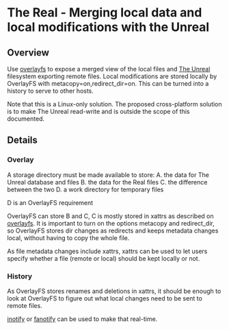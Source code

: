 # The Real - Merging local data and local modifications with the Unreal


## Overview

Use [overlayfs](https://docs.kernel.org/filesystems/overlayfs.html) to
expose a merged view of the local files and [The Unreal](unreal.md)
filesystem exporting remote files. Local modifications are stored
locally by OverlayFS with metacopy=on,redirect_dir=on. This can be
turned into a history to serve to other hosts.

Note that this is a Linux-only solution. The proposed cross-platform
solution is to make The Unreal read-write and is outside
the scope of this documented.

## Details

### Overlay

A storage directory must be made available to store:
 A. the data for The Unreal database and files
 B. the data for the Real files
 C. the difference between the two
 D. a work directory for temporary files

D is an OverlayFS requirement

OverlayFS can store B and C, C is mostly stored in xattrs as described
on [overlayfs](https://docs.kernel.org/filesystems/overlayfs.html). It
is important to turn on the options metacopy and redirect_dir, so
OverlayFS stores dir changes as redirects and keeps metadata changes
local, without having to copy the whole file.

As file metadata changes include xattrs, xattrs can be used to let
users specify whether a file (remote or local) should be kept locally
or not.

### History

As OverlayFS stores renames and deletions in xattrs, it should be
enough to look at OverlayFS to figure out what local changes need to
be sent to remote files.

[inotify](https://man7.org/linux/man-pages/man7/inotify.7.html) or
[fanotify](https://man7.org/linux/man-pages/man7/fanotify.7.html) can
be used to make that real-time.



